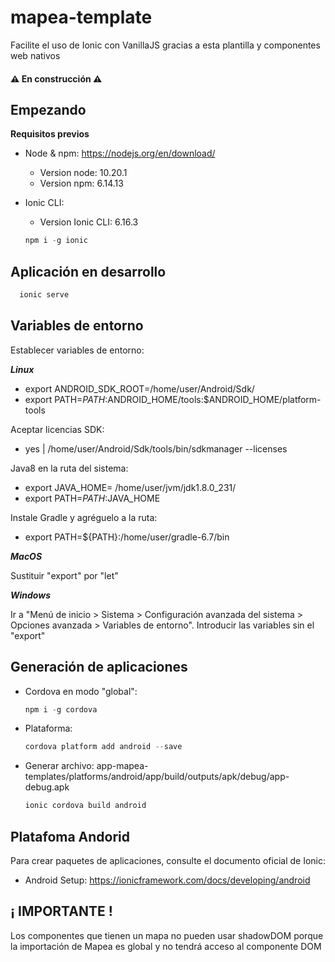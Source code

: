 # mapea-template
Facilite el uso de Ionic con VanillaJS gracias a esta plantilla y componentes web nativos

#### :warning: En construcción :warning:

## Empezando

**Requisitos previos**
* Node & npm: https://nodejs.org/en/download/
  - Version node: 10.20.1
  - Version npm: 6.14.13 
* Ionic CLI:
  - Version Ionic CLI: 6.16.3

  ```javascript
  npm i -g ionic
  ```
    
## Aplicación en desarrollo
```javascript
  ionic serve
```

## Variables de entorno
Establecer variables de entorno:

**_Linux_**

* export ANDROID_SDK_ROOT=/home/user/Android/Sdk/
* export PATH=${PATH}:$ANDROID_HOME/tools:$ANDROID_HOME/platform-tools

Aceptar licencias SDK:
* yes | /home/user/Android/Sdk/tools/bin/sdkmanager --licenses

Java8 en la ruta del sistema:
* export JAVA_HOME= /home/user/jvm/jdk1.8.0_231/
* export PATH=${PATH}:$JAVA_HOME

Instale Gradle y agréguelo a la ruta:
* export PATH=${PATH}:/home/user/gradle-6.7/bin

**_MacOS_**

Sustituir "export" por "let"

**_Windows_** 

Ir a "Menú de inicio > Sistema > Configuración avanzada del sistema > Opciones avanzada > Variables de entorno". Introducir las variables sin el "export"

## Generación de aplicaciones

* Cordova en modo "global":

  ```javascript
  npm i -g cordova
  ```
* Plataforma:

  ```javascript
  cordova platform add android --save
  ```
  
* Generar archivo: app-mapea-templates/platforms/android/app/build/outputs/apk/debug/app-debug.apk

  ```javascript
  ionic cordova build android
  ```
 
## Platafoma Andorid
Para crear paquetes de aplicaciones, consulte el documento oficial de Ionic:
* Android Setup: https://ionicframework.com/docs/developing/android

## ¡ IMPORTANTE !
Los componentes que tienen un mapa no pueden usar shadowDOM porque la importación de Mapea es global y no tendrá acceso al componente DOM
 
